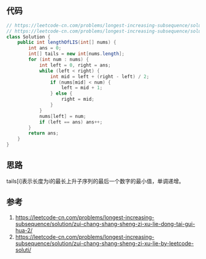 ## 代码

```java
// https://leetcode-cn.com/problems/longest-increasing-subsequence/solution/zui-chang-shang-sheng-zi-xu-lie-dong-tai-gui-hua-2/
// https://leetcode-cn.com/problems/longest-increasing-subsequence/solution/zui-chang-shang-sheng-zi-xu-lie-by-leetcode-soluti/
class Solution {
    public int lengthOfLIS(int[] nums) {
        int ans = 0;
        int[] tails = new int[nums.length];
        for (int num : nums) {
            int left = 0, right = ans;
            while (left < right) {
                int mid = left + (right - left) / 2;
                if (nums[mid] < num) {
                    left = mid + 1;
                } else {
                    right = mid;
                }
            }
            nums[left] = num;
            if (left == ans) ans++;
        }
        return ans;
    }
}
```

## 思路

tails[i]表示长度为i的最长上升子序列的最后一个数字的最小值，单调递增。

## 参考

1. https://leetcode-cn.com/problems/longest-increasing-subsequence/solution/zui-chang-shang-sheng-zi-xu-lie-dong-tai-gui-hua-2/
2. https://leetcode-cn.com/problems/longest-increasing-subsequence/solution/zui-chang-shang-sheng-zi-xu-lie-by-leetcode-soluti/